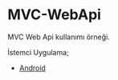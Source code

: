 MVC-WebApi
==========

MVC Web Api kullanımı örneği.

İstemci Uygulama;

<ul>

<li>
<a href="https://github.com/bbilginn/MVC-WebApi-Android-Client" target="_blank">Android</a>
</li>

</ul>
